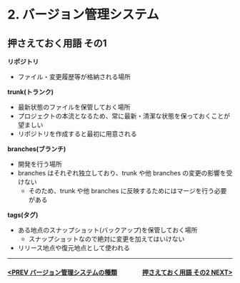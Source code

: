 # 2. バージョン管理システム

## 押さえておく用語 その1

**リポジトリ**
- ファイル・変更履歴等が格納される場所

**trunk(トランク)**
- 最新状態のファイルを保管しておく場所
- プロジェクトの本流となるため、常に最新・清潔な状態を保っておくことが望ましい
- リポジトリを作成すると最初に用意される

**branches(ブランチ)**
- 開発を行う場所
- branches はそれぞれ独立しており、trunk や他 branches の変更の影響を受けない
    - そのため、trunk や他 branches に反映するためにはマージを行う必要がある

**tags(タグ)**
- ある地点のスナップショット(バックアップ)を保管しておく場所
    - スナップショットなので絶対に変更を加えてはいけない
- リリース地点や復元地点として使われる

---
#### <div style="text-align:left; float:right;">[押さえておく用語 その2 NEXT>](./page5.md)</div>[<PREV バージョン管理システムの種類](./page3.md)